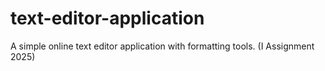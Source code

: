 # text-editor-application
A simple online text editor application with formatting tools. (I Assignment 2025)
